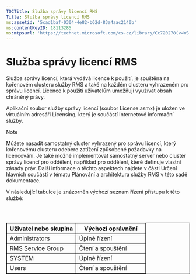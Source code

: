 ```yaml
---
TOCTitle: Služba správy licencí RMS
Title: Služba správy licencí RMS
ms:assetid: '5cad1baf-0304-4e82-b62d-83a4aac2140b'
ms:contentKeyID: 18113285
ms:mtpsurl: 'https://technet.microsoft.com/cs-cz/library/Cc720278(v=WS.10)'
---
```


Služba správy licencí RMS
=========================

Služba správy licencí, která vydává licence k použití, je spuštěna na kořenovém clusteru služby RMS a také na každém clusteru vyhrazeném pro správu licencí. Licence k použití uživatelům umožňují využívat obsah chráněný právy.

Aplikační soubor služby správy licencí (soubor License.asmx) je uložen ve virtuálním adresáři Licensing, který je součástí Internetové informační služby.

> [!NOTE]
> Můžete nasadit samostatný cluster vyhrazený pro správu licencí, který kořenovému clusteru odebere zatížení způsobené požadavky na licencování. Je také možné implementovat samostatný server nebo cluster správy licencí pro oddělení, například pro oddělení, které definuje vlastní zásady práv. Další informace o těchto aspektech najdete v části Určení hlavních součástí v tématu Plánování a architektura služby RMS v této sadě dokumentace. 

V následující tabulce je znázorněn výchozí seznam řízení přístupu k této službě:

###  

 
<table style="border:1px solid black;">
<colgroup>
<col width="50%" />
<col width="50%" />
</colgroup>
<thead>
<tr class="header">
<th style="border:1px solid black;" >Uživatel nebo skupina</th>
<th style="border:1px solid black;" >Výchozí oprávnění</th>
</tr>
</thead>
<tbody>
<tr class="odd">
<td style="border:1px solid black;">Administrators</td>
<td style="border:1px solid black;">Úplné řízení</td>
</tr>
<tr class="even">
<td style="border:1px solid black;">RMS Service Group</td>
<td style="border:1px solid black;">Čtení a spouštění</td>
</tr>
<tr class="odd">
<td style="border:1px solid black;">SYSTEM</td>
<td style="border:1px solid black;">Úplné řízení</td>
</tr>
<tr class="even">
<td style="border:1px solid black;">Users</td>
<td style="border:1px solid black;">Čtení a spouštění</td>
</tr>
</tbody>
</table>
